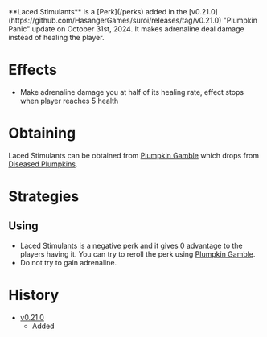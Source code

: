 <Stub/>
<Event/>
**Laced Stimulants** is a [Perk](/perks) added in the [v0.21.0](https://github.com/HasangerGames/suroi/releases/tag/v0.21.0) "Plumpkin Panic" update on October 31st, 2024. It makes adrenaline deal damage instead of healing the player.

# Effects
- Make adrenaline damage you at half of its healing rate, effect stops when player reaches 5 health

# Obtaining
Laced Stimulants can be obtained from [Plumpkin Gamble](/perks/lets_go_gambling) which drops from [Diseased Plumpkins](/obstacles/diseased_plumpkin).

# Strategies
## Using
- Laced Stimulants is a negative perk and it gives 0 advantage to the players having it. You can try to reroll the perk using [Plumpkin Gamble](/perks/lets_go_gambling).
- Do not try to gain adrenaline.

# History
- [v0.21.0](https://github.com/HasangerGames/suroi/releases/tag/v0.20.0)
  - Added
